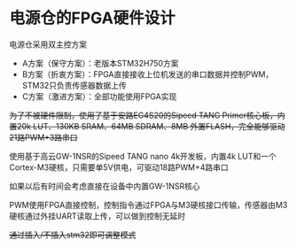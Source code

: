 # 电源仓的FPGA硬件设计

电源仓采用双主控方案

* A方案（保守方案）：老版本STM32H750方案
* B方案（折衷方案）：FPGA直接接收上位机发送的串口数据并控制PWM，STM32只负责传感器数据上传
* C方案（激进方案）：全部功能使用FPGA实现

~~为了不被硬件限制，使用了基于安路EG4S20的Sipeed TANG Primer核心板，内置20k LUT、130KB SRAM、64MB SDRAM、8MB 外置FLASH，完全能够驱动21路PWM+3路串口~~

使用基于高云GW-1NSR的Sipeed TANG nano 4k开发板，内置4k LUT和一个Cortex-M3硬核，只需要单5V供电，可驱动18路PWM+4路串口

如果以后有时间会考虑直接在设备中内置GW-1NSR核心

PWM使用FPGA直接控制，控制指令通过FPGA与M3硬核接口传输，传感器由M3硬核通过外挂UART读取上传，可以做到控制无延时

~~通过插入/不插入stm32即可调整模式~~

